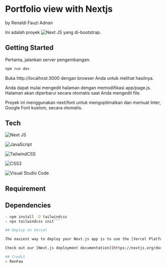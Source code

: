 # Portfolio view with Nextjs
by Renaldi Fauzi Adnan

Ini adalah proyek ![Next JS](https://img.shields.io/badge/Next-black?style=for-the-badge&logo=next.js&logoColor=white) yang di-bootstrap.


## Getting Started

Pertama, jalankan server pengembangan:

```bash
npm run dev
```

Buka http://localhost:3000 dengan browser Anda untuk melihat hasilnya.

Anda dapat mulai mengedit halaman dengan memodifikasi app/page.js. Halaman akan diperbarui secara otomatis saat Anda mengedit file.

Proyek ini menggunakan next/font untuk mengoptimalkan dan memuat Inter, Google Font kustom, secara otomatis.

## Tech

![Next JS](https://img.shields.io/badge/Next-black?style=for-the-badge&logo=next.js&logoColor=white)

![JavaScript](https://img.shields.io/badge/javascript-%23323330.svg?style=for-the-badge&logo=javascript&logoColor=%23F7DF1E)

![TailwindCSS](https://img.shields.io/badge/tailwindcss-%2338B2AC.svg?style=for-the-badge&logo=tailwind-css&logoColor=white)

![CSS3](https://img.shields.io/badge/css3-%231572B6.svg?style=for-the-badge&logo=css3&logoColor=white)

![Visual Studio Code](https://img.shields.io/badge/Visual%20Studio%20Code-0078d7.svg?style=for-the-badge&logo=visual-studio-code&logoColor=white)

## Requirement

## Dependencies
```bash
- npm install -D tailwindcss
- npx tailwindcss init```

## Deploy on Vercel

The easiest way to deploy your Next.js app is to use the [Vercel Platform](https://vercel.com/new?utm_medium=default-template&filter=next.js&utm_source=create-next-app&utm_campaign=create-next-app-readme) from the creators of Next.js.

Check out our [Next.js deployment documentation](https://nextjs.org/docs/deployment) for more details.

## Credit
> RenFaa
